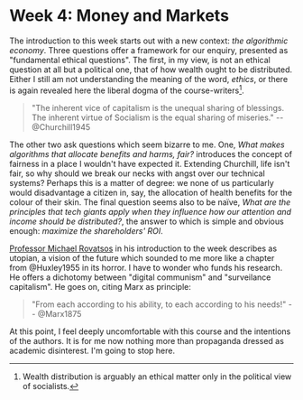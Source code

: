# Week 4: Money and Markets

The introduction to this week starts out with a new context: *the algorithmic economy*. Three questions offer a framework for our enquiry, presented as "fundamental ethical questions". The first, in my view, is not an ethical question at all but a political one, that of how wealth ought to be distributed. Either I still am not understanding the meaning of the word, *ethics*, or there is again revealed here the liberal dogma of the course-writers[^note-4-1].

> "The inherent vice of capitalism is the unequal sharing of blessings. The inherent virtue of Socialism is the equal sharing of miseries." -- @Churchill1945

The other two ask questions which seem bizarre to me. One, *What makes algorithms that allocate benefits and harms, fair?* introduces the concept of fairness in a place I wouldn't have expected it. Extending Churchill, life isn't fair, so why should we break our necks with angst over our technical systems? Perhaps this is a matter of degree: we none of us particularly would disadvantage a citizen in, say, the allocation of health benefits for the colour of their skin. The final question seems also to be naïve, *What are the principles that tech giants apply when they influence how our attention and income should be distributed?*, the answer to which is simple and obvious enough: *maximize the shareholders' ROI*.

[Professor Michael Rovatsos](https://www.ed.ac.uk/profile/dr-michael-rovatsos) in his introduction to the week describes as utopian, a vision of the future which sounded to me more like a chapter from @Huxley1955 in its horror. I have to wonder who funds his research. He offers a dichotomy between "digital communism" and "surveilance capitalism". He goes on, citing Marx as principle:

> "From each according to his ability, to each according to his needs!" -- @Marx1875

At this point, I feel deeply uncomfortable with this course and the intentions of the authors. It is for me now nothing more than propaganda dressed as academic disinterest. I'm going to stop here.

[^note-4-1]: Wealth distribution is arguably an ethical matter only in the political view of socialists.
